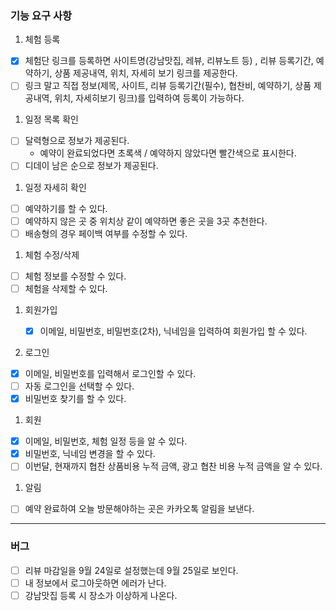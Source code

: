 ### 기능 요구 사항

1. 체험 등록

- [x] 체험단 링크를 등록하면 사이트명(강남맛집, 레뷰, 리뷰노트 등) , 리뷰 등록기간, 예약하기, 상품 제공내역, 위치, 자세히 보기 링크를 제공한다.
- [ ] 링크 말고 직접 정보(제목, 사이트, 리뷰 등록기간(필수), 협찬비, 예약하기, 상품 제공내역, 위치, 자세히보기 링크)를 입력하여 등록이 가능하다.

1. 일정 목록 확인

- [ ] 달력형으로 정보가 제공된다.
  - 예약이 완료되었다면 초록색 / 예약하지 않았다면 빨간색으로 표시한다.
- [ ] 디데이 남은 순으로 정보가 제공된다.

1. 일정 자세히 확인

- [ ] 예약하기를 할 수 있다.
- [ ] 예약하지 않은 곳 중 위치상 같이 예약하면 좋은 곳을 3곳 추천한다.
- [ ] 배송형의 경우 페이백 여부를 수정할 수 있다.

1. 체험 수정/삭제

- [ ] 체험 정보를 수정할 수 있다.
- [ ] 체험을 삭제할 수 있다.

1. 회원가입

   - [x] 이메일, 비밀번호, 비밀번호(2차), 닉네임을 입력하여 회원가입 할 수 있다.

1. 로그인

- [x] 이메일, 비밀번호를 입력해서 로그인할 수 있다.
- [ ] 자동 로그인을 선택할 수 있다.
- [x] 비밀번호 찾기를 할 수 있다.

1. 회원

- [x] 이메일, 비밀번호, 체험 일정 등을 알 수 있다.
- [x] 비밀번호, 닉네임 변경을 할 수 있다.
- [ ] 이번달, 현재까지 협찬 상품비용 누적 금액, 광고 협찬 비용 누적 금액을 알 수 있다.

1. 알림

- [ ] 예약 완료하여 오늘 방문해야하는 곳은 카카오톡 알림을 보낸다.

---

### 버그

- [ ] 리뷰 마감일을 9월 24일로 설정했는데 9월 25일로 보인다.
- [ ] 내 정보에서 로그아웃하면 에러가 난다.
- [ ] 강남맛집 등록 시 장소가 이상하게 나온다.
